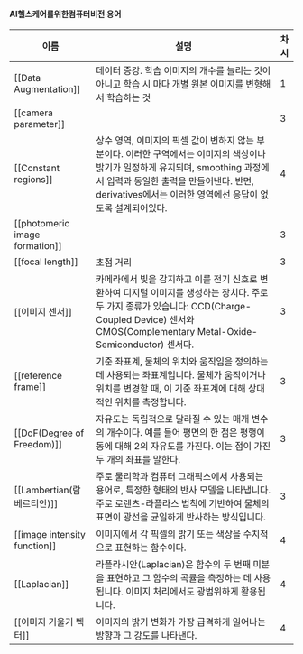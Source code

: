 #### AI헬스케어를위한컴퓨터비전 용어
|이름|설명|차시|
|---|---|---|
|[[Data Augmentation]]|데이터 증강. 학습 이미지의 개수를 늘리는 것이 아니고 학습 시 마다 개별 원본 이미지를 변형해서 학습하는 것|1|
|[[camera parameter]]||3|
|[[Constant regions]]|상수 영역, 이미지의 픽셀 값이 변하지 않는 부분이다. 이러한 구역에서는 이미지의 색상이나 밝기가 일정하게 유지되며, smoothing 과정에서 입력과 동일한 출력을 만들어낸다. 반면, derivatives에서는 이러한 영역에선 응답이 없도록 설계되어있다.|4|
|[[photomeric image formation]]||3|
|[[focal length]]|초점 거리|3|
|[[이미지 센서]]|카메라에서 빛을 감지하고 이를 전기 신호로 변환하여 디지털 이미지를 생성하는 장치다. 주로 두 가지 종류가 있습니다: CCD(Charge-Coupled Device) 센서와 CMOS(Complementary Metal-Oxide-Semiconductor) 센서다.|3|
|[[reference frame]]|기준 좌표계, 물체의 위치와 움직임을 정의하는 데 사용되는 좌표계입니다. 물체가 움직이거나 위치를 변경할 때, 이 기준 좌표계에 대해 상대적인 위치를 측정합니다.|3|
|[[DoF(Degree of Freedom)]]|자유도는 독립적으로 달라질 수 있는 매개 변수의 개수이다. 예를 들어 평면의 한 점은 평행이동에 대해 2의 자유도를 가진다. 이는 점이 가진 두 개의 좌표를 말한다.|3|
|[[Lambertian(람베르티안)]]|주로 물리학과 컴퓨터 그래픽스에서 사용되는 용어로, 특정한 형태의 반사 모델을 나타냅니다. 주로 로렌츠-라플라스 법칙에 기반하여 물체의 표면이 광선을 균일하게 반사하는 방식입니다.|3|
|[[image intensity function]]|이미지에서 각 픽셀의 밝기 또는 색상을 수치적으로 표현하는 함수이다.|4|
|[[Laplacian]]|라플라시안(Laplacian)은 함수의 두 번째 미분을 표현하고 그 함수의 곡률을 측정하는 데 사용됩니다. 이미지 처리에서도 광범위하게 활용됩니다.|4|
|[[이미지 기울기 벡터]]|이미지의 밝기 변화가 가장 급격하게 일어나는 방향과 그 강도를 나타낸다.|4|